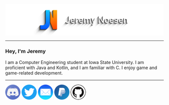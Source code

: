 ![Banner](images/Banner.png)

---

### Hey, I'm Jeremy
I am a Computer Engineering student at Iowa State University. I am proficient with Java and Kotlin, and I am familiar with C. I enjoy game and game-related development.

---

[![Discord](images/Discord.png)](https://discordapp.com/users/393939920177070100/) [![Twitter](images/Twitter.png)](https://twitter.com/Jeremaster101) [![Mail](images/Mail.png)](mailto:jeremynoesen@gmail.com) [![PayPal](images/PayPal.png)](https://paypal.me/jeremynoesen) [![GitHub Sponsors](images/GitHub.png)](https://github.com/sponsors/jeremynoesen)
